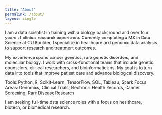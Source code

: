 ```yaml
---
title: "About"
permalink: /about/
layout: single
---
```


I am a data scientist in training with a biology background and over four years of clinical research experience. Currently completing a MS in Data Science at CU Boulder, I specialize in healthcare and genomic data analysis to support research and treatment outcomes.

My experience spans cancer genetics, rare genetic disorders, and molecular biology. I work with cross-functional teams that include genetic counselors, clinical researchers, and bioinformaticians. My goal is to turn data into tools that improve patient care and advance biological discovery.

Tools: Python, R, Scikit-Learn, TensorFlow, SQL, Tableau, Spark
Focus Areas: Genomics, Clinical Trials, Electronic Health Records, Cancer Screening, Rare Disease Research

I am seeking full-time data science roles with a focus on healthcare, biotech, or biomedical research.